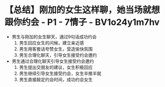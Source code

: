 # 【总结】刚加的女生这样聊，她当场就想跟你约会 - P1 - 7情子 - BV1o24y1m7hv

-   男生与刚加的女生聊天，通过9句话成功约会
    1.  男生回应女生的问候，建立亲近感
    2.  男生用客套话夸赞女生，营造愉快氛围
    3.  男生合理化聊天，引导女生接受约会邀约
-   男生通过合理化聊天引导女生接受约会邀约
    1.  男生提出交朋友的建议，女生积极回应
    2.  男生继续引导女生接受约会，女生半推半就
    3.  男生直接敲定约会时间，成功约会女生